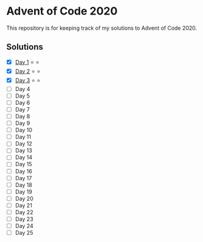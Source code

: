 # Advent of Code 2020
This repository is for keeping track of my solutions to Advent of Code 2020.

## Solutions
 - [x] [Day 1](01/day1.py) :star: :star:
 - [x] [Day 2](02/day2.py) :star: :star:
 - [x] [Day 3](03/day3.py) :star: :star:
 - [ ] Day 4
 - [ ] Day 5
 - [ ] Day 6
 - [ ] Day 7
 - [ ] Day 8
 - [ ] Day 9
 - [ ] Day 10
 - [ ] Day 11
 - [ ] Day 12
 - [ ] Day 13
 - [ ] Day 14
 - [ ] Day 15
 - [ ] Day 16
 - [ ] Day 17
 - [ ] Day 18
 - [ ] Day 19
 - [ ] Day 20
 - [ ] Day 21
 - [ ] Day 22
 - [ ] Day 23
 - [ ] Day 24
 - [ ] Day 25
